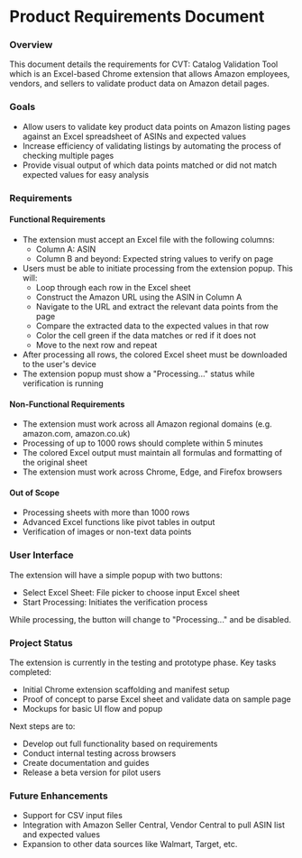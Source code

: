 # Product Requirements Document

### Overview

This document details the requirements for CVT: Catalog Validation Tool which is an Excel-based Chrome extension that allows Amazon employees, vendors, and sellers to validate product data on Amazon detail pages. 

### Goals

- Allow users to validate key product data points on Amazon listing pages against an Excel spreadsheet of ASINs and expected values
- Increase efficiency of validating listings by automating the process of checking multiple pages
- Provide visual output of which data points matched or did not match expected values for easy analysis

### Requirements

#### Functional Requirements

- The extension must accept an Excel file with the following columns:
  - Column A: ASIN 
  - Column B and beyond: Expected string values to verify on page
- Users must be able to initiate processing from the extension popup. This will:
  - Loop through each row in the Excel sheet
  - Construct the Amazon URL using the ASIN in Column A
  - Navigate to the URL and extract the relevant data points from the page
  - Compare the extracted data to the expected values in that row
  - Color the cell green if the data matches or red if it does not
  - Move to the next row and repeat
- After processing all rows, the colored Excel sheet must be downloaded to the user's device
- The extension popup must show a "Processing..." status while verification is running

#### Non-Functional Requirements

- The extension must work across all Amazon regional domains (e.g. amazon.com, amazon.co.uk) 
- Processing of up to 1000 rows should complete within 5 minutes
- The colored Excel output must maintain all formulas and formatting of the original sheet
- The extension must work across Chrome, Edge, and Firefox browsers

#### Out of Scope

- Processing sheets with more than 1000 rows
- Advanced Excel functions like pivot tables in output
- Verification of images or non-text data points

### User Interface

The extension will have a simple popup with two buttons:

- Select Excel Sheet: File picker to choose input Excel sheet
- Start Processing: Initiates the verification process

While processing, the button will change to "Processing..." and be disabled.

### Project Status

The extension is currently in the testing and prototype phase. Key tasks completed:

- Initial Chrome extension scaffolding and manifest setup
- Proof of concept to parse Excel sheet and validate data on sample page 
- Mockups for basic UI flow and popup

Next steps are to:

- Develop out full functionality based on requirements
- Conduct internal testing across browsers
- Create documentation and guides
- Release a beta version for pilot users

### Future Enhancements

- Support for CSV input files
- Integration with Amazon Seller Central, Vendor Central to pull ASIN list and expected values
- Expansion to other data sources like Walmart, Target, etc.
